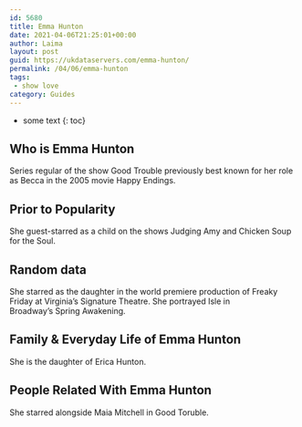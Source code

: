 ```yaml
---
id: 5680
title: Emma Hunton
date: 2021-04-06T21:25:01+00:00
author: Laima
layout: post
guid: https://ukdataservers.com/emma-hunton/
permalink: /04/06/emma-hunton
tags:
 - show love
category: Guides
---
```


* some text
{: toc}


## Who is Emma Hunton
                  
                  
                  
Series regular of the show Good Trouble previously best known for her role as Becca in the 2005 movie Happy Endings.
                  
              
            
              
            
                
                
                
## Prior to Popularity
                  
                  
                  
She guest-starred as a child on the shows Judging Amy and Chicken Soup for the Soul.
                  
              
            
              
            
                
                
                
## Random data
                  
                  
                  
She starred as the daughter in the world premiere production of Freaky Friday at Virginia&#8217;s Signature Theatre. She portrayed Isle in Broadway&#8217;s Spring Awakening.
                  
              
            
              
            
                
                
                
## Family & Everyday Life of Emma Hunton
                  
                  
                  
She is the daughter of Erica Hunton.
                  
              
            
              
            
                
                
                
## People Related With Emma Hunton
                  
                  
                  
She starred alongside Maia Mitchell in Good Toruble.
                  
              
            
              
            
                
              
            
              
              
            
            
              
            
          
          
          